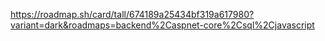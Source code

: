 https://roadmap.sh/card/tall/674189a25434bf319a617980?variant=dark&roadmaps=backend%2Caspnet-core%2Csql%2Cjavascript
